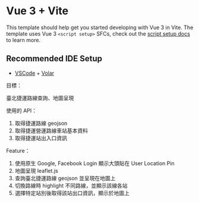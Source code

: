 # Vue 3 + Vite

This template should help get you started developing with Vue 3 in Vite. The template uses Vue 3 `<script setup>` SFCs, check out the [script setup docs](https://v3.vuejs.org/api/sfc-script-setup.html#sfc-script-setup) to learn more.

## Recommended IDE Setup

- [VSCode](https://code.visualstudio.com/) + [Volar](https://marketplace.visualstudio.com/items?itemName=johnsoncodehk.volar)

目標：

臺北捷運路線查詢、地圖呈現

使用的 API：
1. 取得捷運路線 geojson
2. 取得捷運營運路線車站基本資料
3. 取得捷運站出入口資訊

Feature：
1. 使用原生 Google, Facebook Login 顯示大頭貼在 User Location Pin
2. 地圖呈現 leaflet.js
3. 查詢臺北捷運路線 geojson 並呈現在地圖上
4. 切換路線時 highlight 不同路線，並顯示該線各站
5. 選擇特定站別後取得該站出口資訊，顯示於地圖上